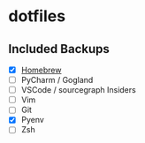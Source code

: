 # dotfiles

## Included Backups

- [x] [Homebrew](/homebrew/)
- [ ] PyCharm / Gogland
- [ ] VSCode / sourcegraph Insiders
- [ ] Vim
- [ ] Git
- [x] Pyenv
- [ ] Zsh
